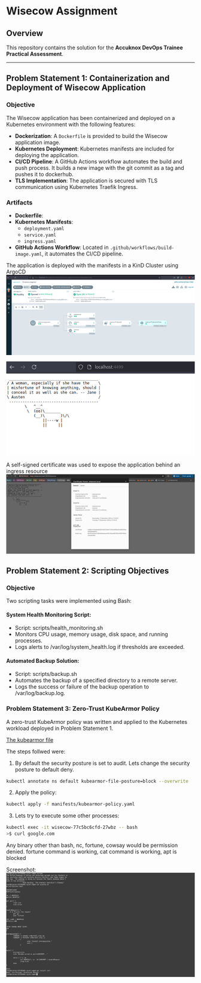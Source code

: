 # Wisecow Assignment

## Overview

This repository contains the solution for the **Accuknox DevOps Trainee Practical Assessment**.

---

## Problem Statement 1: Containerization and Deployment of Wisecow Application

### Objective
The Wisecow application has been containerized and deployed on a Kubernetes environment with the following features:
- **Dockerization**: A `Dockerfile` is provided to build the Wisecow application image.
- **Kubernetes Deployment**: Kubernetes manifests are included for deploying the application.
- **CI/CD Pipeline**: A GitHub Actions workflow automates the build and push process. It builds a new image with the git commit as a tag and pushes it to dockerhub.
- **TLS Implementation**: The application is secured with TLS communication using Kubernetes Traefik Ingress.

### Artifacts
- **Dockerfile**: 
- **Kubernetes Manifests**: 
  - `deployment.yaml` 
  - `service.yaml` 
  - `ingress.yaml`
- **GitHub Actions Workflow**: Located in `.github/workflows/build-image.yaml`, it automates the CI/CD pipeline.

The application is deployed with the manifests in a KinD Cluster using ArgoCD
![Argocd](./images/argocd.jpeg)

![wisecow](./images/wisecow.jpeg)

A self-signed certificate was used to expose the application behind an ingress resource 
![self cert](./images/tls.jpeg)

## Problem Statement 2: Scripting Objectives
### Objective
Two scripting tasks were implemented using Bash:

#### System Health Monitoring Script:

- Script: scripts/health_monitoring.sh
- Monitors CPU usage, memory usage, disk space, and running processes.
- Logs alerts to /var/log/system_health.log if thresholds are exceeded.

#### Automated Backup Solution:

- Script: scripts/backup.sh
- Automates the backup of a specified directory to a remote server.
- Logs the success or failure of the backup operation to /var/log/backup.log.

### Problem Statement 3: Zero-Trust KubeArmor Policy
A zero-trust KubeArmor policy was written and applied to the Kubernetes workload deployed in Problem Statement 1.

[The kubearmor file](./manifests/kubearmor-policy.yaml)

The steps follwed were:
1. By default the security posture is set to audit. Lets change the security posture to default deny.
```bash
kubectl annotate ns default kubearmor-file-posture=block --overwrite
```
2. Apply the policy:
```bash
kubectl apply -f manifests/kubearmor-policy.yaml
```

3. Lets try to execute some other processes:

```bash
kubectl exec -it wisecow-77c5bc6cfd-27wbz -- bash
>$ curl google.com
```
Any binary other than bash, nc, fortune, cowsay would be permission denied.
fortune command is working, cat command is working, apt is blocked

Screenshot:
![Kubearmor](./images/kubearmor.png)
